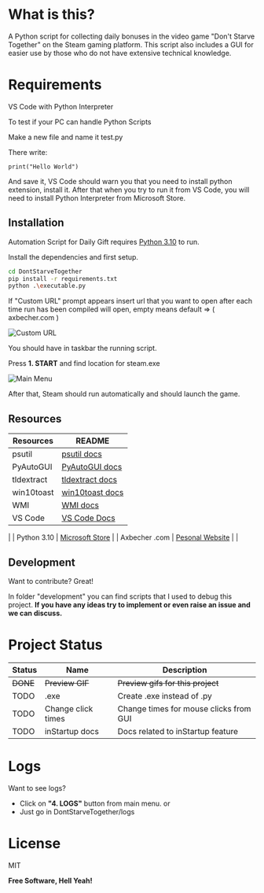 # What is this?

A Python script for collecting daily bonuses in the video game "Don't Starve Together" on the Steam gaming platform. This script also includes a GUI for easier use by those who do not have extensive technical knowledge.

# Requirements

VS Code with Python Interpreter

To test if your PC can handle Python Scripts

Make a new file and name it test.py

There write:
```
print("Hello World")
```

And save it, VS Code should warn you that you need to install python extension, install it.
After that when you try to run it from VS Code, you will need to install Python Interpreter from Microsoft Store.

## Installation

Automation Script for Daily Gift requires [Python 3.10](https://apps.microsoft.com/store/detail/python-310/9PJPW5LDXLZ5?hl=de-at&gl=at) to run.

Install the dependencies and first setup.

```sh
cd DontStarveTogether
pip install -r requirements.txt
python .\executable.py
```

If "Custom URL" prompt appears insert url that you want to open after each time run has been compiled will open, empty means default => ( axbecher.com )

![Custom URL](https://i.imgur.com/wtFj89x.png)

You should have in taskbar the running script.

Press **1. START** and find location for steam.exe

![Main Menu](https://i.imgur.com/D4ELMl2.png)

After that, Steam should run automatically and should launch the game.

## Resources

| Resources | README |
| ------ | ------ |
| psutil | [psutil docs](https://psutil.readthedocs.io/en/latest/) |
| PyAutoGUI | [PyAutoGUI docs](https://pyautogui.readthedocs.io/en/latest/) |
| tldextract | [tldextract docs](https://pypi.org/project/tldextract/) |
| win10toast | [win10toast docs](https://pypi.org/project/win10toast/) |
| WMI | [WMI docs](https://pypi.org/project/WMI/) |
| VS Code | [VS Code Docs](https://code.visualstudio.com/docs) |
|
| Python 3.10 | [Microsoft Store](https://apps.microsoft.com/store/detail/python-310/9PJPW5LDXLZ5?hl=de-at&gl=at) |
| Axbecher .com | [Pesonal Website](https://axbecher.com) |
| 


## Development

Want to contribute? Great!

In folder "development" you can find scripts that I used to debug this project.
**If you have any ideas try to implement or even raise an issue and we can discuss.**

# Project Status

| Status | Name | Description |
| ------- |  --- | --- |
| ~~DONE~~ | ~~Preview GIF~~ | ~~Preview gifs for this project~~ |
| TODO | .exe | Create .exe instead of .py |
| TODO | Change click times | Change times for mouse clicks from GUI |
| TODO | inStartup docs | Docs related to inStartup feature |

# Logs

Want to see logs?

- Click on **"4. LOGS"** button from main menu.
or
- Just go in DontStarveTogether/logs

# License

MIT

**Free Software, Hell Yeah!**


